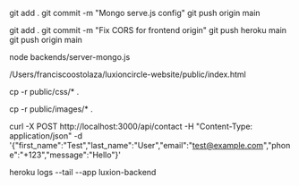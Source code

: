 git add .
git commit -m "Mongo serve.js config"
git push origin main

git add .
git commit -m "Fix CORS for frontend origin"
git push heroku main
git push origin main

node backends/server-mongo.js

/Users/franciscoostolaza/luxioncircle-website/public/index.html

cp -r public/css/* .

cp -r public/images/* .

curl -X POST http://localhost:3000/api/contact -H "Content-Type: application/json" -d '{"first_name":"Test","last_name":"User","email":"test@example.com","phone":"+123","message":"Hello"}'

heroku logs --tail --app luxion-backend